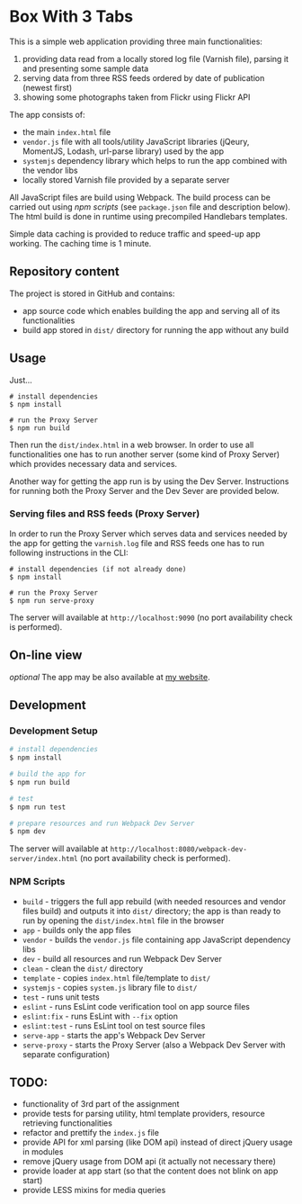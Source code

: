 # Box With 3 Tabs

This is a simple web application providing three main functionalities:

1. providing data read from a locally stored log file (Varnish file), parsing it and presenting some sample data
1. serving data from three RSS feeds ordered by date of publication (newest first)
1. showing some photographs taken from Flickr using Flickr API

The app consists of:
- the main `index.html` file
- `vendor.js` file with all tools/utility JavaScript libraries (jQeury, MomentJS, Lodash, url-parse library) used by the app
- `systemjs` dependency library which helps to run the app combined with the vendor libs
- locally stored Varnish file provided by a separate server 

All JavaScript files are build using Webpack. The build process can be carried out using <i>npm scripts</i> (see `package.json` file and description below).
The html build is done in runtime using precompiled Handlebars templates.

Simple data caching is provided to reduce traffic and speed-up app working. The caching time is 1 minute.

## Repository content

The project is stored in GitHub and contains:
- app source code which enables building the app and serving all of its functionalities
- build app stored in ```dist/``` directory for running the app without any build

## Usage

Just...

```
# install dependencies
$ npm install

# run the Proxy Server
$ npm run build
```

Then run the `dist/index.html` in a web browser.
In order to use all functionalities one has to run another server (some kind of Proxy Server) which provides necessary data and services.

Another way for getting the app run is by using the Dev Server.
Instructions for running both the Proxy Server and the Dev Sever are provided below.

### Serving files and RSS feeds (Proxy Server)

In order to run the Proxy Server which serves data and services needed by the app for getting the `varnish.log` file and RSS feeds
one has to run following instructions in the CLI:

```
# install dependencies (if not already done)
$ npm install

# run the Proxy Server
$ npm run serve-proxy
```

The server will available at  `http://localhost:9090` (no port availability check is performed).

## On-line view

<i>optional</i>
The app may be also available at <a href="http://demo.kodzix.pl" title="Box With 3 Tabs Demo" target="_blank">my website</a>.

## Development 

### Development Setup

```bash
# install dependencies
$ npm install

# build the app for 
$ npm run build

# test
$ npm run test

# prepare resources and run Webpack Dev Server
$ npm dev
```

The server will available at  `http://localhost:8080/webpack-dev-server/index.html` (no port availability check is performed).

### NPM Scripts

- `build` - triggers the full app rebuild (with needed resources and vendor files build) and outputs it into `dist/` directory; the app is than ready to run by opening the `dist/index.html` file in the browser 
- `app` - builds only the app files
- `vendor` - builds the `vendor.js` file containing app JavaScript dependency libs
- `dev` - build all resources and run Webpack Dev Server
- `clean` - clean the `dist/` directory
- `template` - copies `index.html` file/template to `dist/`
- `systemjs` - copies `system.js` library file to `dist/`
- `test` - runs unit tests
- `eslint` - runs EsLint code verification tool on app source files
- `eslint:fix` - runs EsLint with `--fix` option
- `eslint:test` - runs EsLint tool on test source files
- `serve-app` - starts the app's Webpack Dev Server
- `serve-proxy` - starts the Proxy Server (also a Webpack Dev Server with separate configuration)

## TODO:

- functionality of 3rd part of the assignment
- provide tests for parsing utility, html template providers, resource retrieving functionalities
- refactor and prettify the `index.js` file
- provide API for xml parsing (like DOM api) instead of direct jQuery usage in modules
- remove jQuery usage from DOM api (it actually not necessary there)
- provide loader at app start (so that the content does not blink on app start)
- provide LESS mixins for media queries

